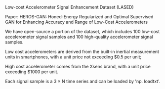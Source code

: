 Low-cost Accelerometer Signal Enhancement Dataset (LASED)

Paper: HEROS-GAN: Honed-Energy Regularized and Optimal Supervised GAN for Enhancing Accuracy and Range of Low-Cost Accelerometers

We have open-source a portion of the dataset, which includes 100 low-cost accelerometer signal samples and 100 high-quality accelerometer signal samples.

Low cost accelerometers are derived from the built-in inertial measurement units in smartphones, with a unit price not exceeding $0.5 per unit;

High cost accelerometer comes from the Xsens brand, with a unit price exceeding $1000 per unit.

Each signal sample is a 3 × N time series and can be loaded by 'np. loadtxt'.
